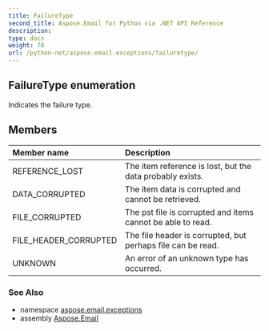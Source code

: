 ```yaml
---
title: FailureType
second_title: Aspose.Email for Python via .NET API Reference
description: 
type: docs
weight: 70
url: /python-net/aspose.email.exceptions/failuretype/
---
```


## FailureType enumeration

Indicates the failure type.

## Members
| Member name | Description |
| :- | :- |
|REFERENCE_LOST|The item reference is lost, but the data probably exists.|
|DATA_CORRUPTED|The item data is corrupted and cannot be retrieved.|
|FILE_CORRUPTED|The pst file is corrupted and items cannot be able to read.|
|FILE_HEADER_CORRUPTED|The file header is corrupted, but perhaps file can be read.|
|UNKNOWN|An error of an unknown type has occurred.|

### See Also

* namespace [aspose.email.exceptions](/email/python-net/aspose.email.exceptions/)
* assembly [Aspose.Email](/email/python-net/)

